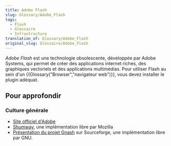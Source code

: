 ```yaml
---
title: Adobe Flash
slug: Glossary/Adobe_Flash
tags:
  - Flash
  - Glossaire
  - Infrastructure
translation_of: Glossary/Adobe_Flash
original_slug: Glossaire/Adobe_Flash
---
```

_Adobe Flash_ est une technologie obsolescente, développée par Adobe Systems, qui permet de créer des applications internet riches, des graphiques vectoriels et des applications multimédias. Pour utiliser Flash au sein d'un {{Glossary("Browser","navigateur web")}}, vous devez installer le plugin adéquat.

## Pour approfondir

### Culture générale

- [Site officiel d'Adobe](http://www.adobe.com/fr)
- [Shumway](https://mozilla.github.io/shumway/), une implémentation libre par Mozilla
- [Présentation du projet Gnash](http://gnashdev.org/) sur Sourceforge, une implémentation libre par GNU.
